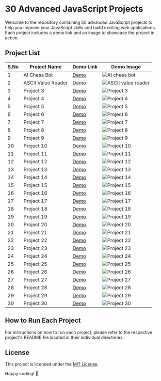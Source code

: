 # 30 Advanced JavaScript Projects

Welcome to the repository containing 30 advanced JavaScript projects to help you improve your JavaScript skills and build exciting web applications. Each project includes a demo link and an image to showcase the project in action.

## Project List

| S.No | Project Name          | Demo Link                                     | Demo Image                                    |
|------|-----------------------|-----------------------------------------------|-----------------------------------------------|
| 1    | AI Chess Bot             | [Demo](project1-demo-link)                   | ![AI chess bot](https://github.com/abdul-1432/30_Adv_JS_Projects/assets/124916666/959bbe5e-0b34-4afc-96dd-93da026badb7) |
| 2    | ASCII Value Reader           | [Demo](project2-demo-link)                   | ![ASCII value reader](https://github.com/abdul-1432/30_Adv_JS_Projects/assets/124916666/c28445b1-aaa2-4261-b113-99a7b1c4cb2a)|
| 3    | Project 3             | [Demo](project3-demo-link)                   | ![Project 3](project3-demo-image.png)         |
| 4    | Project 4             | [Demo](project4-demo-link)                   | ![Project 4](project4-demo-image.png)         |
| 5    | Project 5             | [Demo](project5-demo-link)                   | ![Project 5](project5-demo-image.png)         |
| 6    | Project 6             | [Demo](project6-demo-link)                   | ![Project 6](project6-demo-image.png)         |
| 7    | Project 7             | [Demo](project7-demo-link)                   | ![Project 7](project7-demo-image.png)         |
| 8    | Project 8             | [Demo](project8-demo-link)                   | ![Project 8](project8-demo-image.png)         |
| 9    | Project 9             | [Demo](project9-demo-link)                   | ![Project 9](project9-demo-image.png)         |
| 10   | Project 10            | [Demo](project10-demo-link)                  | ![Project 10](project10-demo-image.png)       |
| 11   | Project 11            | [Demo](project11-demo-link)                  | ![Project 11](project11-demo-image.png)       |
| 12   | Project 12            | [Demo](project12-demo-link)                  | ![Project 12](project12-demo-image.png)       |
| 13   | Project 13            | [Demo](project13-demo-link)                  | ![Project 13](project13-demo-image.png)       |
| 14   | Project 14            | [Demo](project14-demo-link)                  | ![Project 14](project14-demo-image.png)       |
| 15   | Project 15            | [Demo](project15-demo-link)                  | ![Project 15](project15-demo-image.png)       |
| 16   | Project 16            | [Demo](project16-demo-link)                  | ![Project 16](project16-demo-image.png)       |
| 17   | Project 17            | [Demo](project17-demo-link)                  | ![Project 17](project17-demo-image.png)       |
| 18   | Project 18            | [Demo](project18-demo-link)                  | ![Project 18](project18-demo-image.png)       |
| 19   | Project 19            | [Demo](project19-demo-link)                  | ![Project 19](project19-demo-image.png)       |
| 20   | Project 20            | [Demo](project20-demo-link)                  | ![Project 20](project20-demo-image.png)       |
| 21   | Project 21            | [Demo](project21-demo-link)                  | ![Project 21](project21-demo-image.png)       |
| 22   | Project 22            | [Demo](project22-demo-link)                  | ![Project 22](project22-demo-image.png)       |
| 23   | Project 23            | [Demo](project23-demo-link)                  | ![Project 23](project23-demo-image.png)       |
| 24   | Project 24            | [Demo](project24-demo-link)                  | ![Project 24](project24-demo-image.png)       |
| 25   | Project 25            | [Demo](project25-demo-link)                  | ![Project 25](project25-demo-image.png)       |
| 26   | Project 26            | [Demo](project26-demo-link)                  | ![Project 26](project26-demo-image.png)       |
| 27   | Project 27            | [Demo](project27-demo-link)                  | ![Project 27](project27-demo-image.png)       |
| 28   | Project 28            | [Demo](project28-demo-link)                  | ![Project 28](project28-demo-image.png)       |
| 29   | Project 29            | [Demo](project29-demo-link)                  | ![Project 29](project29-demo-image.png)       |
| 30   | Project 30            | [Demo](project30-demo-link)                  | ![Project 30](project30-demo-image.png)       |

## How to Run Each Project

For instructions on how to run each project, please refer to the respective project's README file located in their individual directories.

## License

This project is licensed under the [MIT License](LICENSE.md).

Happy coding! 🚀

